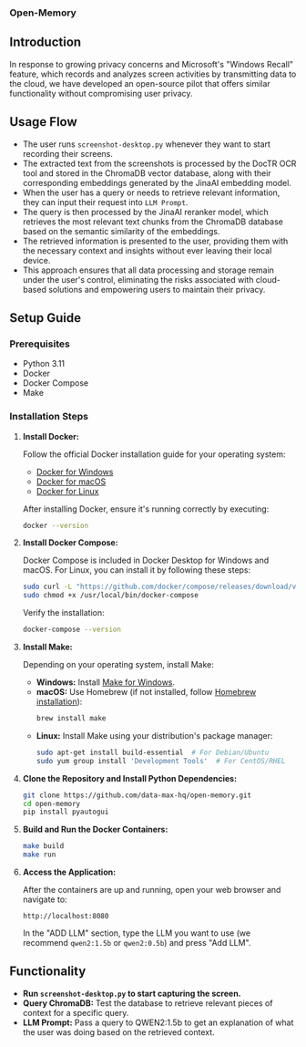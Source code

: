 ### Open-Memory

## Introduction

In response to growing privacy concerns and Microsoft's "Windows Recall" feature, which records and analyzes screen activities by transmitting data to the cloud, we have developed an open-source pilot that offers similar functionality without compromising user privacy.

## Usage Flow

- The user runs `screenshot-desktop.py` whenever they want to start recording their screens.
- The extracted text from the screenshots is processed by the DocTR OCR tool and stored in the ChromaDB vector database, along with their corresponding embeddings generated by the JinaAI embedding model.
- When the user has a query or needs to retrieve relevant information, they can input their request into `LLM Prompt`.
- The query is then processed by the JinaAI reranker model, which retrieves the most relevant text chunks from the ChromaDB database based on the semantic similarity of the embeddings.
- The retrieved information is presented to the user, providing them with the necessary context and insights without ever leaving their local device.
- This approach ensures that all data processing and storage remain under the user's control, eliminating the risks associated with cloud-based solutions and empowering users to maintain their privacy.

## Setup Guide

### Prerequisites

- Python 3.11 
- Docker
- Docker Compose
- Make

### Installation Steps

1. **Install Docker:**

   Follow the official Docker installation guide for your operating system:
   - [Docker for Windows](https://docs.docker.com/docker-for-windows/install/)
   - [Docker for macOS](https://docs.docker.com/docker-for-mac/install/)
   - [Docker for Linux](https://docs.docker.com/engine/install/)

   After installing Docker, ensure it's running correctly by executing:
   ```sh
   docker --version
   ```

2. **Install Docker Compose:**

   Docker Compose is included in Docker Desktop for Windows and macOS. For Linux, you can install it by following these steps:
   ```sh
   sudo curl -L "https://github.com/docker/compose/releases/download/v2.11.1/docker-compose-$(uname -s)-$(uname -m)" -o /usr/local/bin/docker-compose
   sudo chmod +x /usr/local/bin/docker-compose
   ```

   Verify the installation:
   ```sh
   docker-compose --version
   ```

3. **Install Make:**

   Depending on your operating system, install Make:

   - **Windows:** Install [Make for Windows](http://gnuwin32.sourceforge.net/packages/make.htm).
   - **macOS:** Use Homebrew (if not installed, follow [Homebrew installation](https://brew.sh/)):
     ```sh
     brew install make
     ```
   - **Linux:** Install Make using your distribution's package manager:
     ```sh
     sudo apt-get install build-essential  # For Debian/Ubuntu
     sudo yum group install 'Development Tools'  # For CentOS/RHEL
     ```

4. **Clone the Repository and Install Python Dependencies:**

   ```sh
   git clone https://github.com/data-max-hq/open-memory.git
   cd open-memory
   pip install pyautogui
   ```

5. **Build and Run the Docker Containers:**

   ```sh
   make build
   make run
   ```

6. **Access the Application:**

   After the containers are up and running, open your web browser and navigate to:
   ```
   http://localhost:8080
   ```

   In the "ADD LLM" section, type the LLM you want to use (we recommend `qwen2:1.5b` or `qwen2:0.5b`) and press "Add LLM".

## Functionality

- **Run `screenshot-desktop.py` to start capturing the screen.**
- **Query ChromaDB:** Test the database to retrieve relevant pieces of context for a specific query.
- **LLM Prompt:** Pass a query to QWEN2:1.5b to get an explanation of what the user was doing based on the retrieved context.
